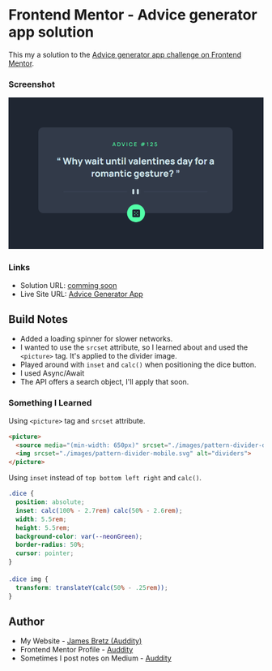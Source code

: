 # Frontend Mentor - Advice generator app solution

This my a solution to the [Advice generator app challenge on Frontend Mentor](https://www.frontendmentor.io/challenges/advice-generator-app-QdUG-13db). 

### Screenshot

![](./images/AdviceGenScreenShot.png)

### Links

- Solution URL: [comming soon]()
- Live Site URL: [Advice Generator App](https://fem-advice-generator-app-seven.vercel.app/)

## Build Notes
- Added a loading spinner for slower networks.
- I wanted to use the `srcset` attribute, so I learned about and used the `<picture>` tag.  It's applied to the divider image.
- Played around with `inset` and `calc()` when positioning the dice button.
- I used Async/Await
- The API offers a search object, I'll apply that soon.

### Something I Learned

Using `<picture>` tag and `srcset` attribute.
```html
<picture>
  <source media="(min-width: 650px)" srcset="./images/pattern-divider-desktop.svg">
  <img srcset="./images/pattern-divider-mobile.svg" alt="dividers">
</picture>
```

Using `inset` instead of `top bottom left right` and `calc()`.
```css
.dice {
  position: absolute;
  inset: calc(100% - 2.7rem) calc(50% - 2.6rem);
  width: 5.5rem;
  height: 5.5rem;
  background-color: var(--neonGreen);
  border-radius: 50%;
  cursor: pointer;
}

.dice img {
  transform: translateY(calc(50% - .25rem));
}
```

## Author
- My Website - [James Bretz (Auddity)](https://auddity.netlify.app/)
- Frontend Mentor Profile - [Auddity](https://www.frontendmentor.io/profile/Auddity)
- Sometimes I post notes on Medium - [Auddity](https://medium.com/@jay.auddity)